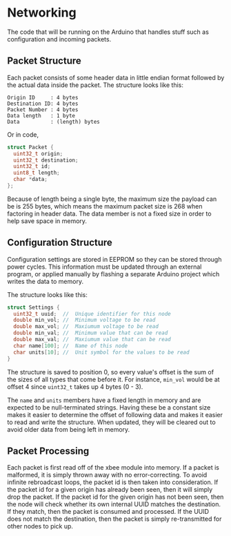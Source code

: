 # Networking
The code that will be running on the Arduino that handles stuff such as configuration and incoming packets.

## Packet Structure
Each packet consists of some header data in little endian format followed by the actual data inside the packet. The structure looks like this:

```
Origin ID     : 4 bytes
Destination ID: 4 bytes
Packet Number : 4 bytes
Data length   : 1 byte
Data          : (length) bytes
```

Or in code,

```cpp
struct Packet {
  uint32_t origin;
  uint32_t destination;
  uint32_t id;
  uint8_t length;
  char *data;
};
```

Because of length being a single byte, the maximum size the payload can be is 255 bytes, which means the maximum packet size is 268 when factoring in header data. The data member is not a fixed size in order to help save space in memory.

## Configuration Structure
Configuration settings are stored in EEPROM so they can be stored through power cycles. This information must be updated through an external program, or applied manually by flashing a separate Arduino project which writes the data to memory.

The structure looks like this:

```cpp
struct Settings {
  uint32_t uuid;  //  Unique identifier for this node
  double min_vol; //  Minimum voltage to be read
  double max_vol; //  Maxiumum voltage to be read
  double min_val; //  Minimum value that can be read
  double max_val; //  Maxiumum value that can be read
  char name[100]; //  Name of this node
  char units[10]; //  Unit symbol for the values to be read
}
```

The structure is saved to position 0, so every value's offset is the sum of the sizes of all types that come before it. For instance, `min_vol` would be at offset 4 since `uint32_t` takes up 4 bytes (0 - 3). 

The `name` and `units` members have a fixed length in memory and are expected to be null-terminated strings. Having these be a constant size makes it easier to determine the offset of following data and makes it easier to read and write the structure.  When updated, they will be cleared out to avoid older data from being left in memory.

## Packet Processing
Each packet is first read off of the xbee module into memory. If a packet is malformed, it is simply thrown away with no error-correcting. To avoid infinite rebroadcast loops, the packet id is then taken into consideration. If the packet id for a given origin has already been seen, then it will simply drop the packet. If the packet id for the given origin has not been seen, then the node will check whether its own internal UUID matches the destination. If they match, then the packet is consumed and processed. If the UUID does not match the destination, then the packet is simply re-transmitted for other nodes to pick up.
